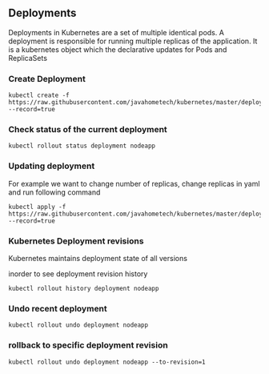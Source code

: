 ## Deployments
Deployments in Kubernetes are a set of multiple identical pods.
A deployment is responsible for running multiple replicas of the application.
It is a kubernetes object which the declarative updates for Pods and ReplicaSets

### Create Deployment 

```
kubectl create -f https://raw.githubusercontent.com/javahometech/kubernetes/master/deployments/deployments.yml --record=true
```

### Check status of the current deployment

```
kubectl rollout status deployment nodeapp
```

### Updating deployment
For example we want to change number of replicas, change replicas in yaml and run following command

```
kubectl apply -f https://raw.githubusercontent.com/javahometech/kubernetes/master/deployments/deployments.yml  --record=true
```

### Kubernetes Deployment revisions
Kubernetes maintains deployment state of all versions

inorder to see deployment revision history

```
kubectl rollout history deployment nodeapp
```

### Undo recent deployment

```
kubectl rollout undo deployment nodeapp
```

### rollback to specific deployment revision 

```
kubectl rollout undo deployment nodeapp --to-revision=1
```
